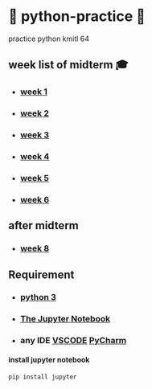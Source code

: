 # 🐍 python-practice 🐍

practice python kmitl 64

## week list of midterm 🎓

- ### [week 1](./week0/)

- ### [week 2](./week1/)

- ### [week 3](./week2/)

- ### [week 4](./week3/)

- ### [week 5](./week4/)

- ### [week 6](./week5/)

## after midterm

- ### [week 8](./week6/)
  
## Requirement

- ### [python 3](https://www.python.org/downloads/)

- ### [The Jupyter Notebook](https://jupyter.org/install)

- ### any IDE [VSCODE](https://code.visualstudio.com/) [PyCharm](https://www.jetbrains.com/pycharm/)

#### install jupyter notebook

``` bash
pip install jupyter
```
